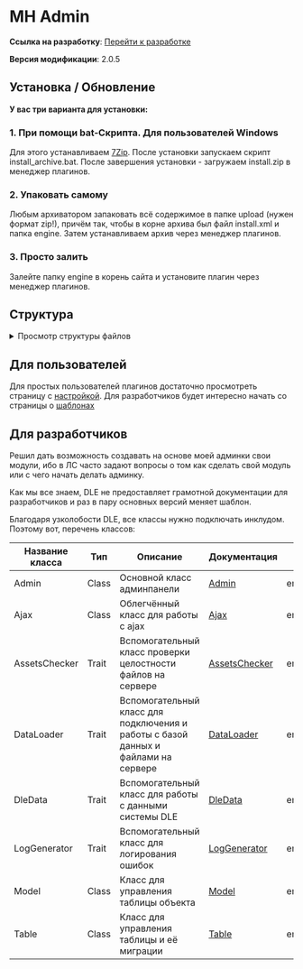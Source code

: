 # MH Admin

**Ссылка на
разработку**: [<i class="fa-thin fa-paperclip"></i> Перейти к разработке](https://devcraft.club/downloads/maharder-assets.4/)

**Версия модификации**: <i class="fa-duotone fa-code-branch"></i> 2.0.5

## **Установка / Обновление**

**У вас три варианта для установки:**

### 1. **При помощи bat-Скрипта. Для пользователей Windows**

Для этого устанавливаем [7Zip](https://www.7-zip.org/download.html).
После установки запускаем скрипт install_archive.bat.
После завершения установки - загружаем install.zip в менеджер плагинов.

### 2. **Упаковать самому**

Любым архиватором запаковать всё содержимое в папке upload (нужен формат zip!), причём так, чтобы в корне архива был
файл install.xml и папка engine.
Затем устанавливаем архив через менеджер плагинов.

### 3. **Просто залить**

Залейте папку engine в корень сайта и установите плагин через менеджер плагинов.

## Структура

<details>
	<summary>Просмотр структуры файлов</summary>

```
MHAdmin
 ┣ 📂engine
 ┃ ┣ 📂ajax
 ┃ ┃ ┣ 📂maharder
 ┃ ┃ ┃ ┣ 📂maharder
 ┃ ┃ ┃ ┃ ┣ 📜master.php
 ┃ ┃ ┃ ┃ ┣ 📜_functions.php
 ┃ ┃ ┃ ┃ ┣ 📜_new_module.php
 ┃ ┃ ┃ ┃ ┗ 📜_settings.php
 ┃ ┃ ┃ ┗ 📜master.php
 ┃ ┃ ┗ 📜maharder.php
 ┃ ┗ 📂inc
 ┃ ┃ ┣ 📂maharder
 ┃ ┃ ┃ ┣ 📂admin
 ┃ ┃ ┃ ┃ ┣ 📂assets
 ┃ ┃ ┃ ┃ ┃ ┣ 📂css
 ┃ ┃ ┃ ┃ ┃ ┃ ┣ 📜.htaccess
 ┃ ┃ ┃ ┃ ┃ ┃ ┣ 📜base.css
 ┃ ┃ ┃ ┃ ┃ ┃ ┣ 📜fa_fix.css
 ┃ ┃ ┃ ┃ ┃ ┃ ┣ 📜fa_old.css
 ┃ ┃ ┃ ┃ ┃ ┃ ┣ 📜icons.css
 ┃ ┃ ┃ ┃ ┃ ┃ ┗ 📜theme.css
 ┃ ┃ ┃ ┃ ┃ ┣ 📂img
 ┃ ┃ ┃ ┃ ┃ ┃ ┗ 📂maharder
 ┃ ┃ ┃ ┃ ┃ ┃ ┃ ┗ 📜icon.jpg
 ┃ ┃ ┃ ┃ ┃ ┣ 📂js
 ┃ ┃ ┃ ┃ ┃ ┃ ┣ 📜.htaccess
 ┃ ┃ ┃ ┃ ┃ ┃ ┣ 📜base.js
 ┃ ┃ ┃ ┃ ┃ ┃ ┣ 📜jquery.js
 ┃ ┃ ┃ ┃ ┃ ┃ ┗ 📜theme.js
 ┃ ┃ ┃ ┃ ┃ ┗ 📜.htaccess
 ┃ ┃ ┃ ┃ ┣ 📂modules
 ┃ ┃ ┃ ┃ ┃ ┗ 📂admin
 ┃ ┃ ┃ ┃ ┃ ┃ ┣ 📜changelog.php
 ┃ ┃ ┃ ┃ ┃ ┃ ┣ 📜main.php
 ┃ ┃ ┃ ┃ ┃ ┃ ┗ 📜new_module.php
 ┃ ┃ ┃ ┃ ┣ 📂templates
 ┃ ┃ ┃ ┃ ┃ ┣ 📂modules
 ┃ ┃ ┃ ┃ ┃ ┃ ┗ 📂admin
 ┃ ┃ ┃ ┃ ┃ ┃ ┃ ┣ 📜changelog.html
 ┃ ┃ ┃ ┃ ┃ ┃ ┃ ┣ 📜main.html
 ┃ ┃ ┃ ┃ ┃ ┃ ┃ ┗ 📜new_module.html
 ┃ ┃ ┃ ┃ ┃ ┣ 📂templateIncludes
 ┃ ┃ ┃ ┃ ┃ ┃ ┣ 📜addCheckbox.html
 ┃ ┃ ┃ ┃ ┃ ┃ ┣ 📜addInput.html
 ┃ ┃ ┃ ┃ ┃ ┃ ┣ 📜addSelect.html
 ┃ ┃ ┃ ┃ ┃ ┃ ┣ 📜addTextarea.html
 ┃ ┃ ┃ ┃ ┃ ┃ ┣ 📜boxes.html
 ┃ ┃ ┃ ┃ ┃ ┃ ┣ 📜loader.html
 ┃ ┃ ┃ ┃ ┃ ┃ ┗ 📜segRow.html
 ┃ ┃ ┃ ┃ ┃ ┣ 📂_macros
 ┃ ┃ ┃ ┃ ┃ ┃ ┣ 📜checkbox.twig
 ┃ ┃ ┃ ┃ ┃ ┃ ┣ 📜input.twig
 ┃ ┃ ┃ ┃ ┃ ┃ ┣ 📜menu.twig
 ┃ ┃ ┃ ┃ ┃ ┃ ┣ 📜pagination.twig
 ┃ ┃ ┃ ┃ ┃ ┃ ┣ 📜search.twig
 ┃ ┃ ┃ ┃ ┃ ┃ ┣ 📜select.twig
 ┃ ┃ ┃ ┃ ┃ ┃ ┗ 📜textarea.twig
 ┃ ┃ ┃ ┃ ┃ ┣ 📜base.html
 ┃ ┃ ┃ ┃ ┃ ┣ 📜breadcrumb.html
 ┃ ┃ ┃ ┃ ┃ ┣ 📜footer.html
 ┃ ┃ ┃ ┃ ┃ ┣ 📜menu.html
 ┃ ┃ ┃ ┃ ┃ ┗ 📜sidebar.html
 ┃ ┃ ┃ ┃ ┣ 📂_locales
 ┃ ┃ ┃ ┃ ┃ ┣ 📜ru_RU.mo
 ┃ ┃ ┃ ┃ ┃ ┗ 📜ru_RU.po
 ┃ ┃ ┃ ┃ ┣ 📜.htaccess
 ┃ ┃ ┃ ┃ ┣ 📜composer.json
 ┃ ┃ ┃ ┃ ┣ 📜composer.lock
 ┃ ┃ ┃ ┃ ┣ 📜composer.phar
 ┃ ┃ ┃ ┃ ┗ 📜index.php
 ┃ ┃ ┃ ┗ 📂_includes
 ┃ ┃ ┃ ┃ ┣ 📂classes
 ┃ ┃ ┃ ┃ ┃ ┣ 📜Admin.php
 ┃ ┃ ┃ ┃ ┃ ┣ 📜AdminUrlExtension.php
 ┃ ┃ ┃ ┃ ┃ ┣ 📜Ajax.php
 ┃ ┃ ┃ ┃ ┃ ┣ 📜DeclineExtension.php
 ┃ ┃ ┃ ┃ ┃ ┣ 📜MobileDetectExtension.php
 ┃ ┃ ┃ ┃ ┃ ┣ 📜Model.php
 ┃ ┃ ┃ ┃ ┃ ┗ 📜Table.php
 ┃ ┃ ┃ ┃ ┣ 📂extras
 ┃ ┃ ┃ ┃ ┃ ┗ 📜paths.php
 ┃ ┃ ┃ ┃ ┣ 📂module_files
 ┃ ┃ ┃ ┃ ┃ ┣ 📜ajax_master.php.txt
 ┃ ┃ ┃ ┃ ┃ ┣ 📜inc_admin.php.txt
 ┃ ┃ ┃ ┃ ┃ ┣ 📜modules_main.php.txt
 ┃ ┃ ┃ ┃ ┃ ┗ 📜templates_main.html.txt
 ┃ ┃ ┃ ┃ ┣ 📂traits
 ┃ ┃ ┃ ┃ ┃ ┣ 📜AssetsChecker.php
 ┃ ┃ ┃ ┃ ┃ ┣ 📜DataLoader.php
 ┃ ┃ ┃ ┃ ┃ ┣ 📜DleData.php
 ┃ ┃ ┃ ┃ ┃ ┗ 📜LogGenerator.php
 ┃ ┃ ┃ ┃ ┗ 📂vendor
 ┃ ┃ ┃ ┃   ┣ Composer vendor
 ┃ ┃ ┃ ┃   ┗ 📜autoload.php
 ┃ ┃ ┗ 📜maharder.php
 ┗ 📜install.xml
```

</details>

## Для пользователей

Для простых пользователей плагинов достаточно просмотреть страницу с [настройкой](./frontend/manage.md). Для разработчиков будет интересно начать со страницы о [шаблонах](./frontend/templates.md)

## Для разработчиков

Решил дать возможность создавать на основе моей админки свои модули, ибо в ЛС часто задают вопросы о том как сделать
свой модуль или с чего начать делать админку.

Как мы все знаем, DLE не предоставляет грамотной документации для разработчиков и раз в пару основных версий меняет
шаблон.

Благодаря узколобости DLE, все классы нужно подключать инклудом. Поэтому вот, перечень классов:


| Название класса | Тип   | Описание                                                                           | Документация                                | Путь подключения                                      |
|-----------------|-------|------------------------------------------------------------------------------------|---------------------------------------------|-------------------------------------------------------|
| Admin           | Class | Основной класс админпанели                                                         | [Admin](./backend/admin.md)                 | engine/inc/maharder/_includes/classes/Admin.php       |
| Ajax            | Class | Облегчённый класс для работы с ajax                                                | [Ajax](./backend/ajax.md)                   | engine/inc/maharder/_includes/classes/Ajax.php        |
| AssetsChecker   | Trait | Вспомогательный класс проверки целостности файлов на сервере                       | [AssetsChecker](./backend/assetschecker.md) | engine/inc/maharder/_includes/trait/AssetsChecker.php |
| DataLoader      | Trait | Вспомогательный класс для подключения и работы с базой данных и файлами на сервере | [DataLoader](./backend/dataloader.md)       | engine/inc/maharder/_includes/trait/DataLoader.php    |
| DleData         | Trait | Вспомогательный класс для работы с данными системы DLE                             | [DleData](./backend/dledata.md)             | engine/inc/maharder/_includes/trait/DleData.php       |
| LogGenerator    | Trait | Вспомогательный класс для логирования ошибок                                       | [LogGenerator](./backend/loggenerator.md)   | engine/inc/maharder/_includes/trait/LogGenerator.php  |
| Model           | Class     | Класс для управления таблицы объекта                                               | [Model](./backend/model.md)                 | engine/inc/maharder/_includes/classes/Model.php       |
| Table               | Class     | Класс для управления таблицы и её миграции                                                | [Table](./backend/table.md)                 | engine/inc/maharder/_includes/classes/Table.php           |
